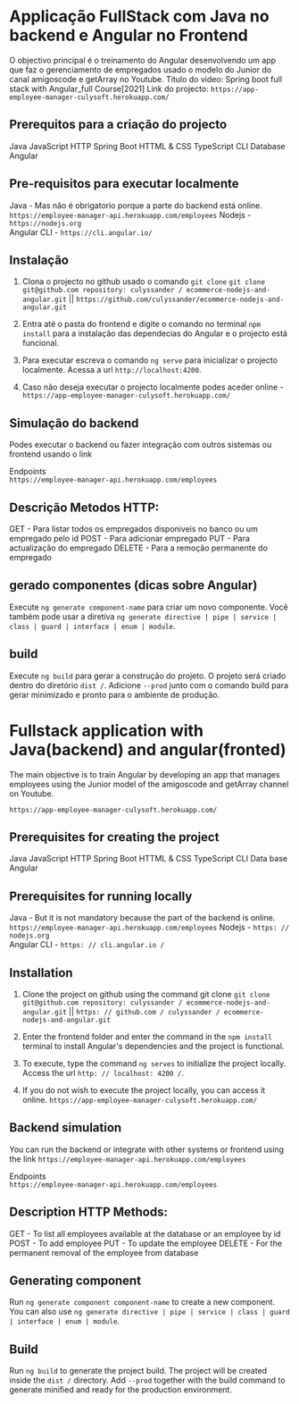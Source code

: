 # Applicação FullStack com Java no backend e Angular no Frontend
O objectivo principal é o treinamento do Angular desenvolvendo um app que faz o gerenciamento de empregados usado o modelo do Junior do canal amigoscode e getArray no Youtube.
Titulo do video: Spring boot full stack with Angular_full Course[2021]
Link do projecto: `https://app-employee-manager-culysoft.herokuapp.com/`

## Prerequitos para a criação do projecto
Java
JavaScript
HTTP
Spring Boot
HTTML & CSS
TypeScript
CLI
Database
Angular

## Pre-requisitos para executar localmente<br>
Java - Mas não é obrigatorio porque a parte do backend está online. `https://employee-manager-api.herokuapp.com/employees`
Nodejs - `https://nodejs.org` <br>
Angular CLI - `https://cli.angular.io/`<br>

## Instalação

1. Clona o projecto no github usado o comando `git clone` `git clone git@github.com repository: culyssander / ecommerce-nodejs-and-angular.git` || `https://github.com/culyssander/ecommerce-nodejs-and-angular.git`
2. Entra até o pasta do frontend e digite o comando no terminal `npm install` para a instalação das dependecias do Angular e o projecto está funcional.

3. Para executar escreva o comando `ng serve` para inicializar o projecto localmente. Acessa a url `http://localhost:4200`.

4. Caso não deseja executar o projecto localmente podes aceder online - `https://app-employee-manager-culysoft.herokuapp.com/`


## Simulação do backend
Podes executar o backend ou fazer integração com outros sistemas ou frontend usando o link 

Endpoints<br>
`https://employee-manager-api.herokuapp.com/employees`<br>

## Descrição Metodos HTTP:
GET - Para listar todos os empregados disponiveis no banco ou um empregado pelo id
POST - Para adicionar empregado
PUT - Para actualização do empregado
DELETE - Para a remoção permanente do empregado


## gerado componentes (dicas sobre Angular)

Execute `ng generate component-name` para criar um novo componente. Você também pode usar a diretiva  `ng generate directive | pipe | service | class | guard | interface | enum | module`.

## build

Execute `ng build` para gerar a construção do projeto. O projeto será criado dentro do diretório `dist /`. Adicione `--prod` junto com o comando build para gerar minimizado e pronto para o ambiente de produção. 

# Fullstack application with Java(backend) and angular(fronted)
The main objective is to train Angular by developing an app that manages employees using the Junior model of the amigoscode and getArray channel on Youtube.

`https://app-employee-manager-culysoft.herokuapp.com/`

## Prerequisites for creating the project
Java
JavaScript
HTTP
Spring Boot
HTTML & CSS
TypeScript
CLI
Data base
Angular 

## Prerequisites for running locally <br>
Java - But it is not mandatory because the part of the backend is online. `https://employee-manager-api.herokuapp.com/employees`
Nodejs - `https: // nodejs.org` <br>
Angular CLI - `https: // cli.angular.io /` <br>

## Installation

1. Clone the project on github using the command git clone `git clone git@github.com repository: culyssander / ecommerce-nodejs-and-angular.git` || `https: // github.com / culyssander / ecommerce-nodejs-and-angular.git`
2. Enter the frontend folder and enter the command in the `npm install` terminal to install Angular's dependencies and the project is functional.

3. To execute, type the command `ng serves` to initialize the project locally. Access the url `http: // localhost: 4200 /`.

4. If you do not wish to execute the project locally, you can access it online.
`https://app-employee-manager-culysoft.herokuapp.com/`

## Backend simulation
You can run the backend or integrate with other systems or frontend using the link `https://employee-manager-api.herokuapp.com/employees`

Endpoints <br>
`https://employee-manager-api.herokuapp.com/employees` <br>

## Description HTTP Methods:
GET - To list all employees available at the database or an employee by id
POST - To add employee
PUT - To update the employee
DELETE - For the permanent removal of the employee from database


## Generating component

Run `ng generate component component-name` to create a new component. You can also use `ng generate directive | pipe | service | class | guard | interface | enum | module`.

## Build

Run `ng build` to generate the project build. The project will be created inside the `dist /` directory. Add `--prod` together with the build command to generate minified and ready for the production environment. 

